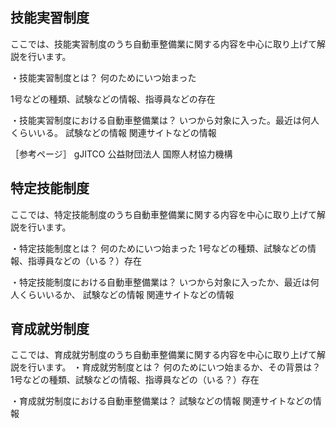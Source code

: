 ## 技能実習制度
ここでは、技能実習制度のうち自動車整備業に関する内容を中心に取り上げて解説を行います。

・技能実習制度とは？
何のためにいつ始まった

1号などの種類、試験などの情報、指導員などの存在

・技能実習制度における自動車整備業は？
いつから対象に入った。最近は何人くらいいる。
試験などの情報
関連サイトなどの情報

［参考ページ］
gJITCO 公益財団法人 国際人材協力機構

## 特定技能制度
ここでは、特定技能制度のうち自動車整備業に関する内容を中心に取り上げて解説を行います。

・特定技能制度とは？
何のためにいつ始まった
1号などの種類、試験などの情報、指導員などの（いる？）存在

・特定技能制度における自動車整備業は？
いつから対象に入ったか、最近は何人くらいいるか、
試験などの情報
関連サイトなどの情報

## 育成就労制度
ここでは、育成就労制度のうち自動車整備業に関する内容を中心に取り上げて解説を行います。
・育成就労制度とは？
何のためにいつ始まるか、その背景は？
1号などの種類、試験などの情報、指導員などの（いる？）存在

・育成就労制度における自動車整備業は？
試験などの情報
関連サイトなどの情報